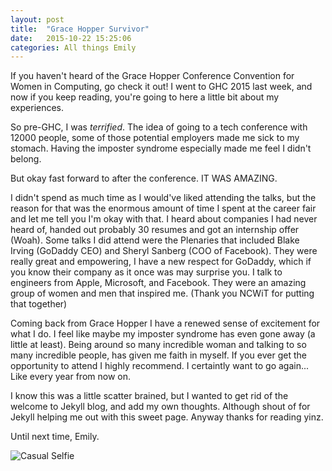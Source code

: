 ```yaml
---
layout: post
title:  "Grace Hopper Survivor"
date:   2015-10-22 15:25:06
categories: All things Emily
---
```


If you haven't heard of the Grace Hopper Conference Convention for Women in Computing, go check it out! I went to GHC 2015 last week, and now if you keep reading, you're going to here a little bit about my experiences.

So pre-GHC, I was _terrified_. The idea of going to a tech conference with 12000 people, some of those potential employers made me sick to my stomach. Having the imposter syndrome especially made me feel I didn't belong.

But okay fast forward to after the conference. IT WAS AMAZING.

I didn't spend as much time as I would've liked attending the talks, but the reason for that was the enormous amount of time I spent at the career fair and let me tell you I'm okay with that. I heard about companies I had never heard of, handed out probably 30 resumes and got an internship offer (Woah). Some talks I did attend were the Plenaries that included Blake Irving (GoDaddy CEO) and Sheryl Sanberg (COO of Facebook). They were really great and empowering, I have a new respect for GoDaddy, which if you know their company as it once was may surprise you. I talk to engineers from Apple, Microsoft, and Facebook. They were an amazing group of women and men that inspired me. (Thank you NCWiT for putting that together)

Coming back from Grace Hopper I have a renewed sense of excitement for what I do. I feel like maybe my imposter syndrome has even gone away (a little at least). Being around so many incredible woman and talking to so many incredible people, has given me faith in myself. If you ever get the opportunity to attend I highly recommend. I certaintly want to go again... Like every year from now on.

I know this was a little scatter brained, but I wanted to get rid of the welcome to Jekyll blog, and add my own thoughts. Although shout of for Jekyll helping me out with this sweet page. Anyway thanks for reading yinz.

Until next time, Emily.

![Casual Selfie](/documents/IMG_7632.jpg)
